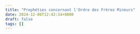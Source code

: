```yaml
---
title: "Prophéties concernant l'Ordre des Frères Mineurs"
date: 2024-12-06T12:42:14+0000
draft: false
tags: []
---
```

